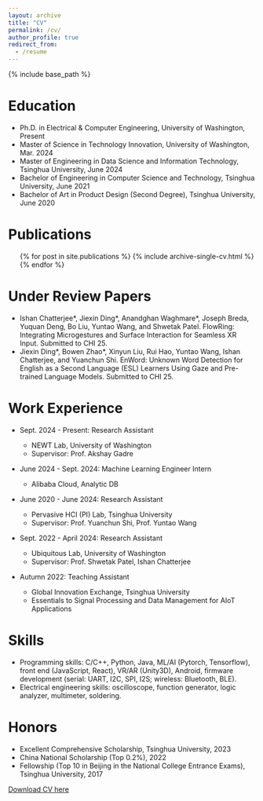 ```yaml
---
layout: archive
title: "CV"
permalink: /cv/
author_profile: true
redirect_from:
  - /resume
---
```


{% include base_path %}

Education
======
* Ph.D. in Electrical & Computer Engineering, University of Washington, Present
* Master of Science in Technology Innovation, University of Washington, Mar. 2024
* Master of Engineering in Data Science and Information Technology, Tsinghua University, June 2024
* Bachelor of Engineering in Computer Science and Technology, Tsinghua University, June 2021
* Bachelor of Art in Product Design (Second Degree), Tsinghua University, June 2020

Publications
======
  <ul>{% for post in site.publications %}
    {% include archive-single-cv.html %}
  {% endfor %}</ul>

Under Review Papers
======
* Ishan Chatterjee\*, Jiexin Ding\*, Anandghan Waghmare\*, Joseph Breda, Yuquan Deng, Bo Liu, Yuntao Wang, and Shwetak Patel. FlowRing: Integrating Microgestures and Surface Interaction for Seamless XR Input. Submitted to CHI 25.
* Jiexin Ding\*, Bowen Zhao\*, Xinyun Liu, Rui Hao, Yuntao Wang, Ishan Chatterjee, and Yuanchun Shi. EnWord: Unknown Word Detection for English as a Second Language (ESL) Learners Using Gaze and Pre-trained Language Models.  Submitted to CHI 25.

Work Experience
======
* Sept. 2024 - Present: Research Assistant
  * NEWT Lab, University of Washington
  * Supervisor: Prof. Akshay Gadre

* June 2024 - Sept. 2024: Machine Learning Engineer Intern
  * Alibaba Cloud, Analytic DB

* June 2020 - June 2024: Research Assistant
  * Pervasive HCI (PI) Lab, Tsinghua University
  * Supervisor: Prof. Yuanchun Shi, Prof. Yuntao Wang

* Sept. 2022 - April 2024: Research Assistant
  * Ubiquitous Lab, University of Washington
  * Supervisor: Prof. Shwetak Patel, Ishan Chatterjee

* Autumn 2022: Teaching Assistant
  * Global Innovation Exchange, Tsinghua University
  * Essentials to Signal Processing and Data Management for AIoT Applications
  
Skills
======
* Programming skills: C/C++, Python, Java, ML/AI (Pytorch, Tensorflow), front end (JavaScript, React), VR/AR (Unity3D), Android, firmware development (serial: UART, I2C, SPI, I2S; wireless: Bluetooth, BLE).
* Electrical engineering skills: oscilloscope, function generator, logic analyzer, multimeter, soldering.

Honors
======
* Excellent Comprehensive Scholarship, Tsinghua University, 2023
* China National Scholarship (Top 0.2%), 2022
* Fellowship (Top 10 in Beijing in the National College Entrance Exams), Tsinghua University, 2017


[Download CV here](http://djx06.github.io/files/Resume_Jiexin_Ding_research.pdf)
  
<!-- Talks
======
  <ul>{% for post in site.talks %}
    {% include archive-single-talk-cv.html %}
  {% endfor %}</ul>
  
Teaching
======
  <ul>{% for post in site.teaching %}
    {% include archive-single-cv.html %}
  {% endfor %}</ul>
  
Service and leadership
======
* Currently signed in to 43 different slack teams -->
